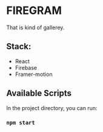# FIREGRAM
That is kind of gallerey.

## Stack:
* React
* Firebase
* Framer-motion


## Available Scripts

In the project directory, you can run:

### `npm start`